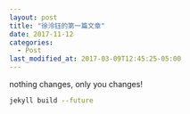 ```yaml
---
layout: post
title: "徐泠钰的第一篇文章"
date: 2017-11-12
categories:
  - Post
last_modified_at: 2017-03-09T12:45:25-05:00
---
```


nothing changes, only you changes!

```bash
jekyll build --future
```